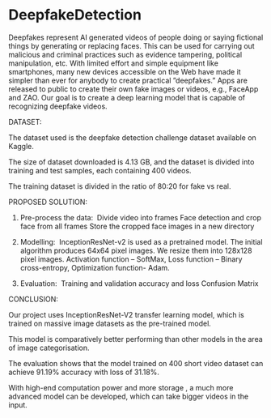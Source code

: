 # DeepfakeDetection
Deepfakes represent AI generated videos of people doing or saying fictional things by generating or replacing faces. This can be used for carrying out malicious and criminal practices such as evidence tampering, political manipulation, etc. With limited effort and simple equipment like smartphones, many new devices accessible on the Web have made it simpler than ever for anybody to create practical ”deepfakes.” Apps are released to public to create their own fake images or videos, e.g., FaceApp and ZAO.
Our goal is to create a deep learning model that is capable of recognizing deepfake videos.

DATASET: 

The dataset used is the deepfake detection challenge dataset available on Kaggle.

The size of dataset downloaded is 4.13 GB, and the dataset is divided into training and test samples, each containing 400 videos.

The training dataset is divided in the ratio of 80:20 for fake vs real.


PROPOSED SOLUTION: 

1.   Pre-process the data: ​
Divide video into frames​
Face detection and crop face from all frames​
Store the cropped face images in a new directory​

2.   Modelling: ​
InceptionResNet-v2 is used as a pretrained model.​
The initial algorithm produces 64x64 pixel images. We resize them into 128x128 pixel images.​
Activation function – SoftMax, Loss function – Binary cross-entropy, Optimization function- Adam.​

3.   Evaluation: ​
Training and validation accuracy and loss​
Confusion Matrix​


CONCLUSION: 

Our project uses InceptionResNet-V2 transfer learning model, which is trained on massive image datasets as the pre-trained model. ​

This model is comparatively better performing than other models in the area of image categorisation.​

The evaluation  shows that the model trained on 400 short video dataset can achieve 91.19% accuracy with loss of 31.18%. ​

With high-end computation power and more storage , a much more advanced model can be developed, which can take bigger videos in the input. ​
